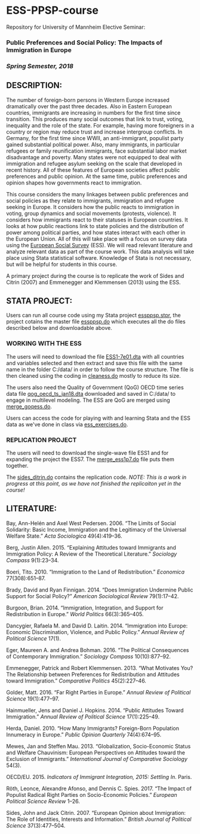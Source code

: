 # ESS-PPSP-course

Repository for University of Mannheim Elective Seminar: 

### Public Preferences and Social Policy: The Impacts of Immigration in Europe
### _Spring Semester, 2018_

## DESCRIPTION:
The number of foreign-born persons in Western Europe increased dramatically over the past three decades. Also in Eastern European countries, immigrants are increasing in numbers for the first time since transition. This produces many social outcomes that link to trust, voting, inequality and the role of the state. For example, having more foreigners in a country or region may reduce trust and increase intergroup conflicts. In Germany, for the first time since WWII, an anti-immigrant, populist party gained substantial political power. Also, many immigrants, in particular refugees or family reunification immigrants, face substantial labor market disadvantage and poverty. Many states were not equipped to deal with immigration and refugee asylum seeking on the scale that developed in recent history. All of these features of European societies affect public preferences and public opinion. At the same time, public preferences and opinion shapes how governments react to immigration.

This course considers the many linkages between public preferences and social policies as they relate to immigrants, immigration and refugee seeking in Europe. It considers how the public reacts to immigration in voting, group dynamics and social movements (protests, violence). It considers how immigrants react to their statuses in European countries. It looks at how public reactions link to state policies and the distribution of power among political parties, and how states interact with each other in the European Union. All of this will take place with a focus on survey data using the [European Social Survey](http://www.europeansocialsurvey.org/) (ESS). We will read relevant literature and analyze relevant data as part of the course work. This data analysis will take place using Stata statistical software. Knowledge of Stata is not necessary, but will be helpful for students in this course.

A primary project during the course is to replicate the work of Sides and Citrin (2007) and Emmenegger and Klemmensen (2013) using the ESS.

## STATA PROJECT:
Users can run all course code using my Stata project [essppsp.stpr](https://github.com/nbreznau/ESS-PPSP-course/blob/master/ess_ppsp.stpr), the project cotains the master file [essppsp.do](https://github.com/nbreznau/ESS-PPSP-course/blob/master/essppsp.do) which executes all the do files described below and downloadable above. 

### WORKING WITH THE ESS
The users will need to download the file [ESS1-7e01.dta](http://www.europeansocialsurvey.org/downloadwizard/) with all countries and variables selected and then extract and save this file with the same name in the folder C:/data/ in order to follow the course structure. The file is then cleaned using the coding in [cleaness.do](https://github.com/nbreznau/ESS-PPSP-course/blob/master/cleaness.do) mostly to reduce its size.

The users also need the Quality of Government (QoG) OECD time series data file [qog_oecd_ts_jan18.dta](http://www.qogdata.pol.gu.se/data/qog_oecd_ts_jan18.dta) downloaded and saved in C:/data/ to engage in multilevel modeling. The ESS are QoG are merged using [merge_goqess.do](https://github.com/nbreznau/ESS-PPSP-course/blob/master/merge_essqog.do).

Users can access the code for playing with and learning Stata and the ESS data as we've done in class via [ess_exercises.do](https://github.com/nbreznau/ESS-PPSP-course/blob/master/ess_exercises.do).

### REPLICATION PROJECT
The users will need to download the single-wave file ESS1 and for expanding the project the ESS7. The [merge_ess1p7.do](https://github.com/nbreznau/ESS-PPSP-course/blob/master/merge_ess1p7.do) file puts them together. 

The [sides_ditrin.do](https://github.com/nbreznau/ESS-PPSP-course/blob/master/sides_citrin.do) contains the replication code. _NOTE: This is a work in progress at this point, as we have not finished the replicaiton yet in the course!_

## LITERATURE:
Bay, Ann-Helén and Axel West Pedersen. 2006. “The Limits of Social Solidarity: Basic Income, Immigration and the Legitimacy of the Universal Welfare State.” _Acta Sociologica_ 49(4):419–36.

Berg, Justin Allen. 2015. “Explaining Attitudes toward Immigrants and Immigration Policy: A Review of the Theoretical Literature.” _Sociology Compass_ 9(1):23–34.

Boeri, Tito. 2010. “Immigration to the Land of Redistribution.” _Economica_ 77(308):651–87.

Brady, David and Ryan Finnigan. 2014. “Does Immigration Undermine Public Support for Social Policy?” _American Sociological Review_ 79(1):17–42.

Burgoon, Brian. 2014. “Immigration, Integration, and Support for Redistribution in Europe.” _World Politics_ 66(3):365–405.

Dancygier, Rafaela M. and David D. Laitin. 2014. “Immigration into Europe: Economic Discrimination, Violence, and Public Policy.” _Annual Review of Political Science_ 17(1).

Eger, Maureen A. and Andrea Bohman. 2016. “The Political Consequences of Contemporary Immigration.” _Sociology Compass_ 10(10):877–92.

Emmenegger, Patrick and Robert Klemmensen. 2013. “What Motivates You? The Relationship between Preferences for Redistribution and Attitudes toward Immigration.” _Comparative Politics_ 45(2):227–46.

Golder, Matt. 2016. “Far Right Parties in Europe.” _Annual Review of Political Science_ 19(1):477–97.

Hainmueller, Jens and Daniel J. Hopkins. 2014. “Public Attitudes Toward Immigration.” _Annual Review of Political Science_ 17(1):225–49.

Herda, Daniel. 2010. “How Many Immigrants? Foreign-Born Population Innumeracy in Europe.” _Public Opinion Quarterly_ 74(4):674–95.

Mewes, Jan and Steffen Mau. 2013. “Globalization, Socio-Economic Status and Welfare Chauvinism: European Perspectives on Attitudes toward the Exclusion of Immigrants.” _International Journal of Comparative Sociology_ 54(3).

OECD/EU. 2015. _Indicators of Immigrant Integration, 2015: Settling In_. Paris.

Röth, Leonce, Alexandre Afonso, and Dennis C. Spies. 2017. “The Impact of Populist Radical Right Parties on Socio-Economic Policies.” _European Political Science Review_ 1–26.

Sides, John and Jack Citrin. 2007. “European Opinion about Immigration: The Role of Identities, Interests and Information.” _British Journal of Political Science_ 37(3):477–504.
